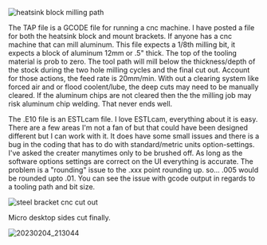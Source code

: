 ![heatsink block milling path](https://user-images.githubusercontent.com/15570512/212489789-81d853e7-2bee-4334-8f82-cfd8878887ea.png)


The TAP file is a GCODE file for running a cnc machine. I have posted a file for both the heatsink block and mount brackets. If anyone has a cnc machine that can mill aluminum. This file expects a 1/8th milling bit, it expects a block of aluminum 12mm or .5" thick. The top of the tooling material is prob to zero. The tool path will mill below the thickness/depth of the stock during the two hole milling cycles and the final cut out. Account for those actions, the feed rate is 20mm/min. With out a clearing system like forced air and or flood coolent/lube, the deep cuts may need to be manually cleared. If the aluminum chips are not cleared then the the milling job may risk aluminum chip welding. That never ends well.

The .E10 file is an ESTLcam file. I love ESTLcam, everything about it is easy. There are a few areas I'm not a fan of but that could have been designed different but I can work with it.
It does have some small issues and there is a bug in the coding that has to do with standard/metric units option-settings. I've asked the creater manytimes only to be brushed off. As long as the software options settings are correct on the UI everything is accurate. The problem is a "rounding" issue to the .xxx point rounding up. so... .005 would be rounded upto .01. You can see the issue with gcode output in regards to a tooling path and bit size.

![steel bracket cnc cut out](https://user-images.githubusercontent.com/15570512/212523265-c49f42c0-9e1f-4290-9cee-474ecd449edc.jpg)

Micro desktop sides cut finally.

![20230204_213044](https://user-images.githubusercontent.com/15570512/216799617-0b144c5e-db34-4da9-807d-260743f343f1.jpg)
